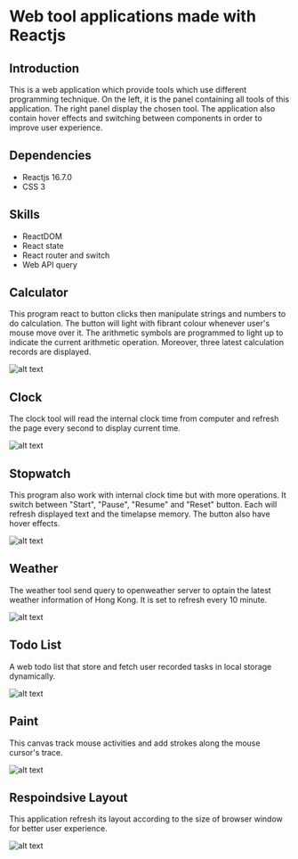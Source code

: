 # Web tool applications made with Reactjs

## Introduction
This is a web application which provide tools which use different programming technique. On the left, it is the panel containing all tools of this application. The right panel display the chosen tool. The application also contain hover effects and switching between components in order to improve user experience.

## Dependencies
- Reactjs 16.7.0
- CSS 3

## Skills
- ReactDOM
- React state
- React router and switch
- Web API query

## Calculator
This program react to button clicks then manipulate strings and numbers to do calculation. The button will light with fibrant colour whenever user's mouse move over it. The arithmetic symbols are programmed to light up to indicate the current arithmetic operation. Moreover, three latest calculation records are displayed.

![alt text](https://github.com/jason2468087/ReactWebTools/blob/main/result/Web%20Tool%20Calculator.png?raw=true)

## Clock
The clock tool will read the internal clock time from computer and refresh the page every second to display current time.

![alt text](https://github.com/jason2468087/ReactWebTools/blob/main/result/Web%20Tool%20Clock.png?raw=true)

## Stopwatch
This program also work with internal clock time but with more operations. It switch between "Start", "Pause", "Resume" and "Reset" button. Each will refresh displayed text and the timelapse memory. The button also have hover effects.

![alt text](https://github.com/jason2468087/ReactWebTools/blob/main/result/Web%20Tool%20Stopwatch.png?raw=true)

## Weather
The weather tool send query to openweather server to optain the latest weather information of Hong Kong. It is set to refresh every 10 minute.

![alt text](https://github.com/jason2468087/ReactWebTools/blob/main/result/Web%20Tool%20Weather.png?raw=true)

## Todo List
A web todo list that store and fetch user recorded tasks in local storage dynamically.

![alt text](https://github.com/jason2468087/ReactWebApplication/blob/main/result/Web%20Tool%20TodoList.png?raw=true)

## Paint
This canvas track mouse activities and add strokes along the mouse cursor's trace.

![alt text](https://github.com/jason2468087/ReactWebApplication/blob/main/result/Web%20Tool%20Paint.png?raw=true)

## Respoindsive Layout
This application refresh its layout according to the size of browser window for better user experience.

![alt text](https://github.com/jason2468087/ReactWebApplication/blob/main/result/Respondsive%20Design.png?raw=true)
